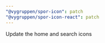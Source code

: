 ```yaml
---
"@vygruppen/spor-icon": patch
"@vygruppen/spor-icon-react": patch
---
```


Update the home and search icons
